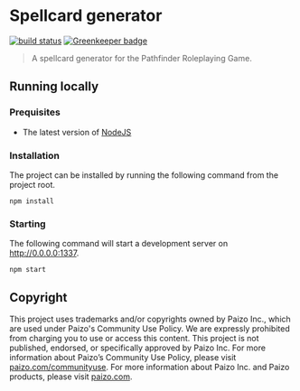 # Spellcard generator

[![build status][travis-image]][travis-url]
[![Greenkeeper badge][greenkeeper-image]][greenkeeper-url]

> A spellcard generator for the Pathfinder Roleplaying Game.

## Running locally

### Prequisites

- The latest version of [NodeJS]

### Installation

The project can be installed by running the following command from the project root.

```
npm install
```

### Starting

The following command will start a development server on http://0.0.0.0:1337.

```
npm start
```

## Copyright

This project uses trademarks and/or copyrights owned by Paizo Inc., which are used under Paizo's Community Use Policy. We are expressly prohibited from charging you to use or access this content. This project is not published, endorsed, or specifically approved by Paizo Inc. For more information about Paizo’s Community Use Policy, please visit [paizo.com/communityuse]. For more information about Paizo Inc. and Paizo products, please visit [paizo.com].

[paizo.com]: https://paizo.com
[paizo.com/communityuse]: https://paizo.com/communityuse
[nodejs]: https://nodejs.org
[greenkeeper-image]: https://badges.greenkeeper.io/remcohaszing/spellcard-creator.svg
[greenkeeper-url]: https://greenkeeper.io
[travis-image]: https://img.shields.io/travis/remcohaszing/spellcard-creator.svg
[travis-url]: https://travis-ci.org/remcohaszing/spellcard-creator
